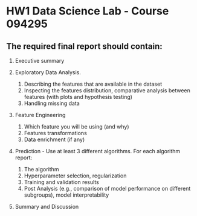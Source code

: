# **HW1 Data Science Lab - Course 094295**

## The required final report should contain:

1. Executive summary

2. Exploratory Data Analysis.
   1. Describing the features that are available in the dataset
   2. Inspecting the features distribution, comparative analysis between features (with plots and 
hypothesis testing)
   3. Handling missing data
3. Feature Engineering
   1. Which feature you will be using (and why)
   2. Features transformations
   3. Data enrichment (if any)
4. Prediction - Use at least 3 different algorithms. For each algorithm report:
   1. The algorithm
   2. Hyperparameter selection, regularization
   3. Training and validation results
   4. Post Analysis (e.g., comparison of model performance on different subgroups), model 
interpretability
5. Summary and Discussion  

 

 
